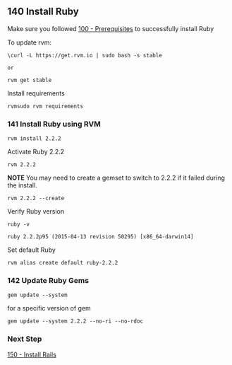 ## 140 Install Ruby

Make sure you followed [100 - Prerequisites](https://github.com/remomueller/documentation/tree/master/macosx/100-prerequisites.md) to successfully install Ruby

To update rvm:

```
\curl -L https://get.rvm.io | sudo bash -s stable

or

rvm get stable
```

Install requirements

```
rvmsudo rvm requirements
```

### 141 Install Ruby using RVM

```
rvm install 2.2.2
```

Activate Ruby 2.2.2

```
rvm 2.2.2
```

**NOTE** You may need to create a gemset to switch to 2.2.2 if it failed during the install.

```
rvm 2.2.2 --create
```

Verify Ruby version

```
ruby -v
```

```console
ruby 2.2.2p95 (2015-04-13 revision 50295) [x86_64-darwin14]
```

Set default Ruby

```
rvm alias create default ruby-2.2.2
```

### 142 Update Ruby Gems

```
gem update --system
```

for a specific version of gem

```
gem update --system 2.2.2 --no-ri --no-rdoc
```

### Next Step

[150 - Install Rails](https://github.com/remomueller/documentation/tree/master/macosx/150-rails.md)
